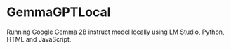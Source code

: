 # GemmaGPTLocal
Running Google Gemma 2B instruct model locally using LM Studio, Python, HTML and JavaScript.
